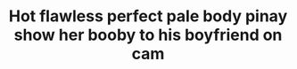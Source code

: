 ---
layout: post
title: Hot flawless perfect pale body pinay show her booby to his boyfriend on cam
duration: '01:52'
view: 480
rate: 2
video: 'https://flashservice.xvideos.com/embedframe/27588577'
category: 
 - amateur
 - beautiful
 - brunette
 - curvy
 - hd
 - pinay
 - pov
 - student
tags: 
 - pinay-sex
priority: 0.9
changefreq: daily
---